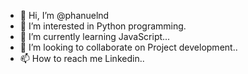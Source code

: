 - 👋 Hi, I’m @phanuelnd
- 👀 I’m interested in Python programming.
- 🌱 I’m currently learning JavaScript...
- 💞️ I’m looking to collaborate on Project development..
- 📫 How to reach me Linkedin..

<!---
phanuelnd/phanuelnd is a ✨ special ✨ repository because its `README.md` (this file) appears on your GitHub profile.
You can click the Preview link to take a look at your changes.
--->
